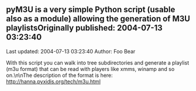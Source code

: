 ## pyM3U is a very simple Python script (usable also as a module) allowing the generation of M3U playlistsOriginally published: 2004-07-13 03:23:40 
Last updated: 2004-07-13 03:23:40 
Author: Foo Bear 
 
With this script you can walk into tree subdirectories and generate a playlist (m3u format) that can be read with players like xmms, winamp and so on.\n\nThe description of the format is here: http://hanna.pyxidis.org/tech/m3u.html